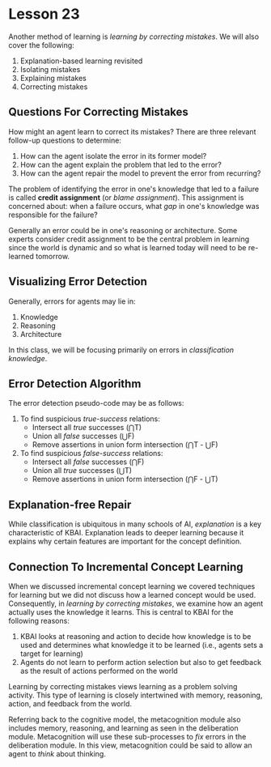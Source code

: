 # Lesson 23

Another method of learning is _learning by correcting mistakes_. We will also cover the following:

1. Explanation-based learning revisited
2. Isolating mistakes
3. Explaining mistakes
4. Correcting mistakes

## Questions For Correcting Mistakes

How might an agent learn to correct its mistakes? There are three relevant follow-up questions to determine:

1. How can the agent isolate the error in its former model?
2. How can the agent explain the problem that led to the error?
3. How can the agent repair the model to prevent the error from recurring?

The problem of identifying the error in one's knowledge that led to a failure is called **credit assignment** (or _blame assignment_). This assignment is concerned about: when a failure occurs, what _gap_ in one's knowledge was responsible for the failure?

Generally an error could be in one's reasoning or architecture. Some experts consider credit assignment to be the central problem in learning since the world is dynamic and so what is learned today will need to be re-learned tomorrow.

## Visualizing Error Detection

Generally, errors for agents may lie in:

1. Knowledge
2. Reasoning
3. Architecture

In this class, we will be focusing primarily on errors in _classification knowledge_.

## Error Detection Algorithm

The error detection pseudo-code may be as follows:

1. To find suspicious _true-success_ relations:
   - Intersect all _true_ successes (⋂T)
   - Union all _false_ successes (⋃F)
   - Remove assertions in union form intersection (⋂T - ⋃F)
2. To find suspicious _false-success_ relations:
   - Intersect all _false_ successes (⋂F)
   - Union all _true_ successes (⋃T)
   - Remove assertions in union form intersection (⋂F - ⋃T)

## Explanation-free Repair

While classification is ubiquitous in many schools of AI, _explanation_ is a key characteristic of KBAI. Explanation leads to deeper learning because it explains why certain features are important for the concept definition.

## Connection To Incremental Concept Learning

When we discussed incremental concept learning we covered techniques for learning but we did not discuss how a learned concept would be used. Consequently, in _learning by correcting mistakes_, we examine how an agent actually uses the knowledge it learns. This is central to KBAI for the following reasons:

1. KBAI looks at reasoning and action to decide how knowledge is to be used and determines what knowledge it to be learned (i.e., agents sets a target for learning)
2. Agents do not learn to perform action selection but also to get feedback as the result of actions performed on the world

Learning by correcting mistakes views learning as a problem solving activity. This type of learning is closely intertwined with memory, reasoning, action, and feedback from the world.

Referring back to the cognitive model, the metacognition module also includes memory, reasoning, and learning as seen in the deliberation module. Metacognition will use these sub-processes to _fix_ errors in the deliberation module. In this view, metacognition could be said to allow an agent to _think_ about thinking.
